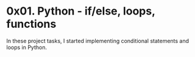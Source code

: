 # 0x01. Python - if/else, loops, functions

In these project tasks, I started implementing conditional statements and loops in Python.
